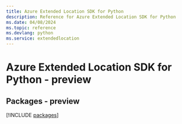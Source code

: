```yaml
---
title: Azure Extended Location SDK for Python
description: Reference for Azure Extended Location SDK for Python
ms.date: 04/08/2024
ms.topic: reference
ms.devlang: python
ms.service: extendedlocation
---
```

# Azure Extended Location SDK for Python - preview
## Packages - preview
[!INCLUDE [packages](extended-location-index.md)]